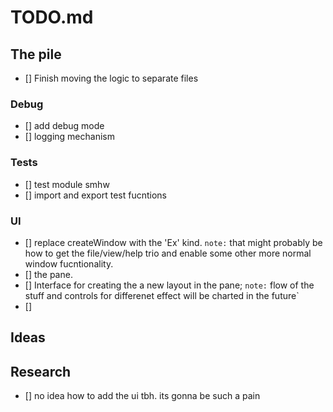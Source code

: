 # TODO.md

## The pile
- [] Finish moving the logic to separate files

### Debug
- [] add debug mode
- [] logging mechanism

### Tests
- [] test module smhw
- [] import and export test fucntions

### UI
- [] replace createWindow with the 'Ex' kind.
`note:` that might probably be how to get the file/view/help trio and enable some other more normal window fucntionality.
- [] the pane.
- [] Interface for creating the a new layout in the pane;
`note:` flow of the stuff and controls for differenet effect will be charted in the future`
- [] 


## Ideas

## Research
- [] no idea how to add the ui tbh. its gonna be such a pain
